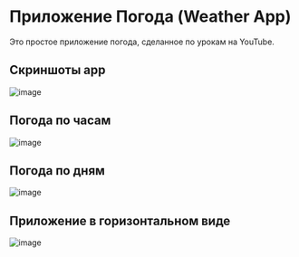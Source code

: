 # Приложение Погода (Weather App)
Это простое приложение погода, сделанное по урокам на YouTube.

## Скриншоты app 

![image](https://github.com/user-attachments/assets/106b4d28-12b7-4edc-b3e8-f8e22f5867e3)

## Погода по часам

![image](https://github.com/user-attachments/assets/34659255-f5fd-4be4-93f0-95994baa9676) 

## Погода по дням

![image](https://github.com/user-attachments/assets/827a3aaa-39d5-43de-9017-95737363e3f6)

## Приложение в горизонтальном виде

![image](https://github.com/user-attachments/assets/a64ffe48-183b-45c0-8cbb-669837256013)




